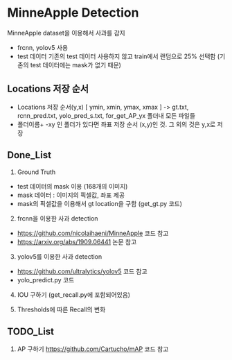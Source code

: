 # MinneApple Detection
MinneApple dataset을 이용해서 사과를 감지

- frcnn, yolov5 사용
- test 데이터 기존의 test 데이터 사용하지 않고 train에서 랜덤으로 25% 선택함 (기존의 test 데이터에는 mask가 없기 때문)

## Locations 저장 순서 
- Locations 저장 순서(y,x) [ ymin, xmin, ymax, xmax ] -> gt.txt, rcnn_pred.txt, yolo_pred_s.txt, for_get_AP_yx 폴더내 모든 파일들
- 폴더이름+ -xy 인 폴더가 있다면 좌표 저장 순서 (x,y)인 것. 그 외의 것은 y,x로 저장


## Done_List
1. Ground Truth
 - test 데이터의 mask 이용 (168개의 이미지)
 - mask 데이터 : 이미지의 픽셀값, 좌표 제공
 - mask의 픽셀값을 이용해서 gt location을 구함 (get_gt.py 코드)

2. frcnn을 이용한 사과 detection
 - https://github.com/nicolaihaeni/MinneApple 코드 참고
 - https://arxiv.org/abs/1909.06441 논문 참고

3. yolov5를 이용한 사과 detection 
 - https://github.com/ultralytics/yolov5 코드 참고
 - yolo_predict.py 코드
 
4. IOU 구하기 (get_recall.py에 포함되어있음)
 
5. Thresholds에 따른 Recall의 변화 




## TODO_List
1. AP 구하기
https://github.com/Cartucho/mAP 코드 참고
